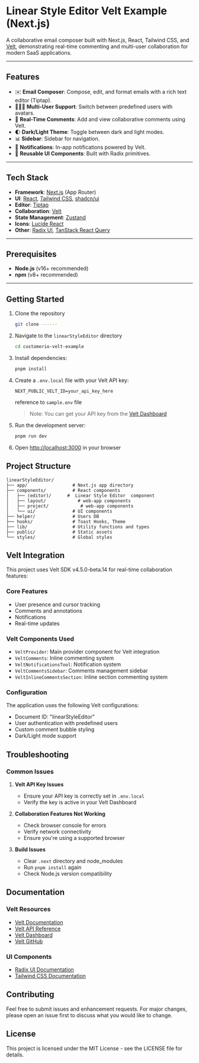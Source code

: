 # Linear Style Editor Velt Example (Next.js)

A collaborative email composer built with Next.js, React, Tailwind CSS, and [Velt](https://velt.dev), demonstrating real-time commenting and multi-user collaboration for modern SaaS applications.

---

## Features

- ✉️ **Email Composer**: Compose, edit, and format emails with a rich text editor (Tiptap).
- 🧑‍🤝‍🧑 **Multi-User Support**: Switch between predefined users with avatars.
- 💬 **Real-Time Comments**: Add and view collaborative comments using Velt.
- 🌓 **Dark/Light Theme**: Toggle between dark and light modes.
- 📊 **Sidebar**: Sidebar for navigation.
- 🔔 **Notifications**: In-app notifications powered by Velt.
- 🧩 **Reusable UI Components**: Built with Radix primitives.

---

## Tech Stack

- **Framework**: [Next.js](https://nextjs.org/) (App Router)
- **UI**: [React](https://react.dev/), [Tailwind CSS](https://tailwindcss.com/), [shadcn/ui](https://ui.shadcn.com/)
- **Editor**: [Tiptap](https://tiptap.dev/)
- **Collaboration**: [Velt](https://velt.dev/)
- **State Management**: [Zustand](https://zustand-demo.pmnd.rs/)
- **Icons**: [Lucide React](https://lucide.dev/)
- **Other**: [Radix UI](https://www.radix-ui.com/), [TanStack React Query](https://tanstack.com/query/latest)

---

## Prerequisites

- **Node.js** (v16+ recommended)
- **npm** (v8+ recommended)

---

## Getting Started

1. Clone the repository

   ```bash
   git clone ------
   ```

2. Navigate to the `linearStyleEditor` directory

   ```bash
   cd customerio-velt-example
   ```

3. Install dependencies:

   ```bash
   pnpm install
   ```

4. Create a `.env.local` file with your Velt API key:

   ```
   NEXT_PUBLIC_VELT_ID=your_api_key_here
   ```
   reference to `sample.env` file
   > Note: You can get your API key from the [Velt Dashboard](https://app.velt.dev)

5. Run the development server:

   ```bash
   pnpm run dev
   ```

6. Open [http://localhost:3000](http://localhost:3000) in your browser

## Project Structure

```
linearStyleEditor/
├── app/                 # Next.js app directory
├── components/          # React components
│   ├── (editor)/      #  Linear Style Editor  component
│   ├── layout/            # web-app components
│   ├── project/            # web-app components
│   └── ui/              # UI components
├── helper/              # Users DB
├── hooks/               # Toast Hooks, Theme
├── lib/                 # Utility functions and types
├── public/              # Static assets
└── styles/              # Global styles
```

## Velt Integration

This project uses Velt SDK v4.5.0-beta.14 for real-time collaboration features:

### Core Features

- User presence and cursor tracking
- Comments and annotations
- Notifications
- Real-time updates

### Velt Components Used

- `VeltProvider`: Main provider component for Velt integration
- `VeltComments`: Inline commenting system
- `VeltNotificationsTool`: Notification system
- `VeltCommentsSidebar`: Comments management sidebar
- `VeltInlineCommentsSection`: Inline section commenting system

### Configuration

The application uses the following Velt configurations:

- Document ID: "linearStyleEditor"
- User authentication with predefined users
- Custom comment bubble styling
- Dark/Light mode support

## Troubleshooting

### Common Issues

1. **Velt API Key Issues**

   - Ensure your API key is correctly set in `.env.local`
   - Verify the key is active in your Velt Dashboard

2. **Collaboration Features Not Working**

   - Check browser console for errors
   - Verify network connectivity
   - Ensure you're using a supported browser

3. **Build Issues**
   - Clear `.next` directory and node_modules
   - Run `pnpm install` again
   - Check Node.js version compatibility

## Documentation

### Velt Resources

- [Velt Documentation](https://docs.velt.dev/getting-started/introduction)
- [Velt API Reference](https://docs.velt.dev/api-reference)
- [Velt Dashboard](https://app.velt.dev)
- [Velt GitHub](https://github.com/veltdev)

### UI Components

- [Radix UI Documentation](https://www.radix-ui.com/themes/docs/overview/getting-started)
- [Tailwind CSS Documentation](https://tailwindcss.com/docs)

## Contributing

Feel free to submit issues and enhancement requests. For major changes, please open an issue first to discuss what you would like to change.

## License

This project is licensed under the MIT License - see the LICENSE file for details.